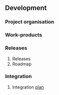 ## Development

### Project organisation

### Work-products

### Releases

1. Releases
1. Roadmap

### Integration

1. Integration [plan](integration.md)
